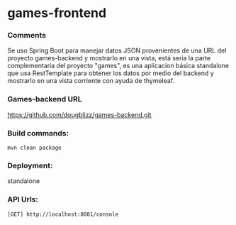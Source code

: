 games-frontend
=================

### Comments
Se uso Spring Boot para manejar datos JSON provenientes de una URL del proyecto games-backend y mostrarlo en una vista, está seria la parte complementaria del proyecto "games", es una aplicacion básica standalone que usa RestTemplate para obtener los datos por medio del backend y mostrarlo en una vista corriente con ayuda de thymeleaf.

### Games-backend URL

https://github.com/dougblizz/games-backend.git


### Build commands:
```
mvn clean package
```

### Deployment:

standalone

### API Urls:
```
[GET] http://localhost:8081/console
```